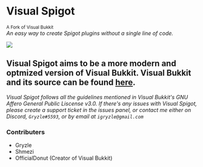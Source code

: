 # **Visual Spigot**
<sup>A Fork of Visual Bukkit</sup><br/>
*An easy way to create Spigot plugins without a single line of code.*

![](https://cdn.glitch.com/ad890a95-b860-436b-9d8e-c60e330898e5%2FGitHub%20Media.png?v=1612040931227)

## Visual Spigot aims to be a more modern and optmized version of Visual Bukkit. Visual Bukkit and its source can be found [here](https://github.com/OfficialDonut/VisualBukkit).
*Visual Spigot follows all the guidelines mentioned in Visual Bukkit's GNU Affero General Public Liscense v3.0. If there's any issues with Visual Spigot, please create a support ticket in the issues panel, or contact me either on Discord, `Gryzle#5593`, or by email at `igryzle@gmail.com`*

### Contributers
- Gryzle
- Shmezi
- OfficialDonut (Creator of Visual Bukkit)

